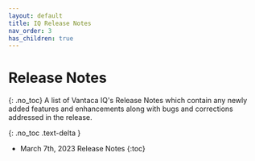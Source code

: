 ```yaml
---
layout: default
title: IQ Release Notes
nav_order: 3
has_children: true
---
```


# Release Notes
{: .no_toc}
A list of Vantaca IQ's Release Notes which contain any newly added features and enhancements along with bugs and corrections addressed in the release.

{: .no_toc .text-delta }

- March 7th, 2023 Release Notes
{:toc}